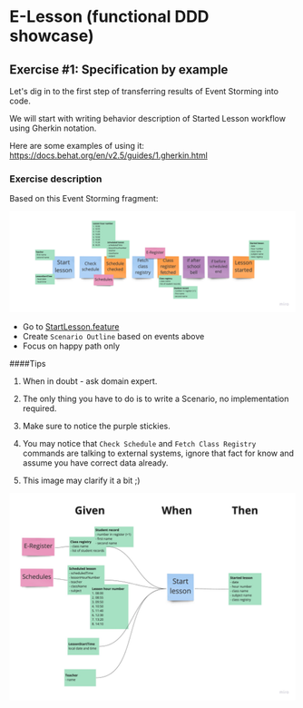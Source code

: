 # E-Lesson (functional DDD showcase)

## Exercise #1: Specification by example

Let's dig in to the first step of transferring results of Event Storming into code.

We will start with writing behavior description of Started Lesson workflow using Gherkin notation.

Here are some examples of using it: https://docs.behat.org/en/v2.5/guides/1.gherkin.html

### Exercise description

Based on this Event Storming fragment:

![Started Lesson](images/ex1/started-lesson-ex1.jpg)

- Go to [StartLesson.feature](src/test/resources/com/krzykrucz/elesson/currentlesson/domain/StartLesson.feature)
- Create `Scenario Outline` based on events above
- Focus on happy path only

####Tips
1. When in doubt - ask domain expert.

2. The only thing you have to do is to write a Scenario, no implementation required.

3. Make sure to notice the purple stickies.

4. You may notice that `Check Schedule` and `Fetch Class Registry` commands are talking to external systems, ignore that fact for know and assume you have correct data already.

5. This image may clarify it a bit ;)

![Given When Then](images/ex1/given-when-then-ex1.jpg)
